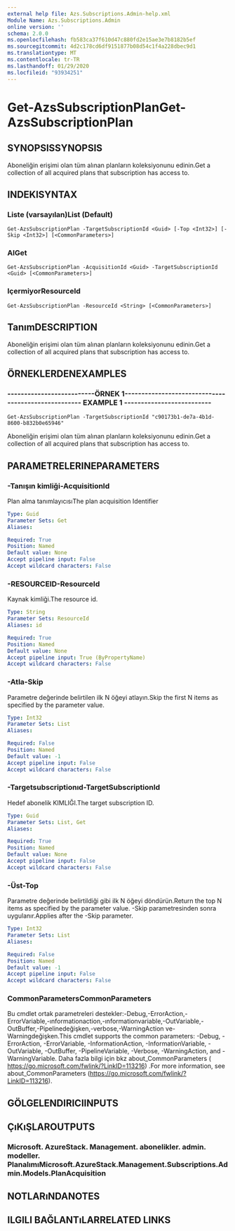 ```yaml
---
external help file: Azs.Subscriptions.Admin-help.xml
Module Name: Azs.Subscriptions.Admin
online version: ''
schema: 2.0.0
ms.openlocfilehash: fb583ca37f610d47c880fd2e15ae3e7b8182b5ef
ms.sourcegitcommit: 4d2c178cd6df9151877b08d54c1f4a228dbec9d1
ms.translationtype: MT
ms.contentlocale: tr-TR
ms.lasthandoff: 01/29/2020
ms.locfileid: "93934251"
---
```

# <span data-ttu-id="cbfa5-101">Get-AzsSubscriptionPlan</span><span class="sxs-lookup"><span data-stu-id="cbfa5-101">Get-AzsSubscriptionPlan</span></span>

## <span data-ttu-id="cbfa5-102">SYNOPSIS</span><span class="sxs-lookup"><span data-stu-id="cbfa5-102">SYNOPSIS</span></span>
<span data-ttu-id="cbfa5-103">Aboneliğin erişimi olan tüm alınan planların koleksiyonunu edinin.</span><span class="sxs-lookup"><span data-stu-id="cbfa5-103">Get a collection of all acquired plans that subscription has access to.</span></span>

## <span data-ttu-id="cbfa5-104">INDEKI</span><span class="sxs-lookup"><span data-stu-id="cbfa5-104">SYNTAX</span></span>

### <span data-ttu-id="cbfa5-105">Liste (varsayılan)</span><span class="sxs-lookup"><span data-stu-id="cbfa5-105">List (Default)</span></span>
```
Get-AzsSubscriptionPlan -TargetSubscriptionId <Guid> [-Top <Int32>] [-Skip <Int32>] [<CommonParameters>]
```

### <span data-ttu-id="cbfa5-106">Al</span><span class="sxs-lookup"><span data-stu-id="cbfa5-106">Get</span></span>
```
Get-AzsSubscriptionPlan -AcquisitionId <Guid> -TargetSubscriptionId <Guid> [<CommonParameters>]
```

### <span data-ttu-id="cbfa5-107">Içermiyor</span><span class="sxs-lookup"><span data-stu-id="cbfa5-107">ResourceId</span></span>
```
Get-AzsSubscriptionPlan -ResourceId <String> [<CommonParameters>]
```

## <span data-ttu-id="cbfa5-108">Tanım</span><span class="sxs-lookup"><span data-stu-id="cbfa5-108">DESCRIPTION</span></span>
<span data-ttu-id="cbfa5-109">Aboneliğin erişimi olan tüm alınan planların koleksiyonunu edinin.</span><span class="sxs-lookup"><span data-stu-id="cbfa5-109">Get a collection of all acquired plans that subscription has access to.</span></span>

## <span data-ttu-id="cbfa5-110">ÖRNEKLERDEN</span><span class="sxs-lookup"><span data-stu-id="cbfa5-110">EXAMPLES</span></span>

### <span data-ttu-id="cbfa5-111">--------------------------ÖRNEK 1--------------------------</span><span class="sxs-lookup"><span data-stu-id="cbfa5-111">-------------------------- EXAMPLE 1 --------------------------</span></span>
```
Get-AzsSubscriptionPlan -TargetSubscriptionId "c90173b1-de7a-4b1d-8600-b832b0e65946"
```

<span data-ttu-id="cbfa5-112">Aboneliğin erişimi olan tüm alınan planların koleksiyonunu edinin.</span><span class="sxs-lookup"><span data-stu-id="cbfa5-112">Get a collection of all acquired plans that subscription has access to.</span></span>

## <span data-ttu-id="cbfa5-113">PARAMETRELERINE</span><span class="sxs-lookup"><span data-stu-id="cbfa5-113">PARAMETERS</span></span>

### <span data-ttu-id="cbfa5-114">-Tanışın kimliği</span><span class="sxs-lookup"><span data-stu-id="cbfa5-114">-AcquisitionId</span></span>
<span data-ttu-id="cbfa5-115">Plan alma tanımlayıcısı</span><span class="sxs-lookup"><span data-stu-id="cbfa5-115">The plan acquisition Identifier</span></span>

```yaml
Type: Guid
Parameter Sets: Get
Aliases: 

Required: True
Position: Named
Default value: None
Accept pipeline input: False
Accept wildcard characters: False
```

### <span data-ttu-id="cbfa5-116">-RESOURCEID</span><span class="sxs-lookup"><span data-stu-id="cbfa5-116">-ResourceId</span></span>
<span data-ttu-id="cbfa5-117">Kaynak kimliği.</span><span class="sxs-lookup"><span data-stu-id="cbfa5-117">The resource id.</span></span>

```yaml
Type: String
Parameter Sets: ResourceId
Aliases: id

Required: True
Position: Named
Default value: None
Accept pipeline input: True (ByPropertyName)
Accept wildcard characters: False
```

### <span data-ttu-id="cbfa5-118">-Atla</span><span class="sxs-lookup"><span data-stu-id="cbfa5-118">-Skip</span></span>
<span data-ttu-id="cbfa5-119">Parametre değerinde belirtilen ilk N öğeyi atlayın.</span><span class="sxs-lookup"><span data-stu-id="cbfa5-119">Skip the first N items as specified by the parameter value.</span></span>

```yaml
Type: Int32
Parameter Sets: List
Aliases: 

Required: False
Position: Named
Default value: -1
Accept pipeline input: False
Accept wildcard characters: False
```

### <span data-ttu-id="cbfa5-120">-Targetsubscriptionıd</span><span class="sxs-lookup"><span data-stu-id="cbfa5-120">-TargetSubscriptionId</span></span>
<span data-ttu-id="cbfa5-121">Hedef abonelik KIMLIĞI.</span><span class="sxs-lookup"><span data-stu-id="cbfa5-121">The target subscription ID.</span></span>

```yaml
Type: Guid
Parameter Sets: List, Get
Aliases: 

Required: True
Position: Named
Default value: None
Accept pipeline input: False
Accept wildcard characters: False
```

### <span data-ttu-id="cbfa5-122">-Üst</span><span class="sxs-lookup"><span data-stu-id="cbfa5-122">-Top</span></span>
<span data-ttu-id="cbfa5-123">Parametre değerinde belirtildiği gibi ilk N öğeyi döndürün.</span><span class="sxs-lookup"><span data-stu-id="cbfa5-123">Return the top N items as specified by the parameter value.</span></span>
<span data-ttu-id="cbfa5-124">-Skip parametresinden sonra uygulanır.</span><span class="sxs-lookup"><span data-stu-id="cbfa5-124">Applies after the -Skip parameter.</span></span>

```yaml
Type: Int32
Parameter Sets: List
Aliases: 

Required: False
Position: Named
Default value: -1
Accept pipeline input: False
Accept wildcard characters: False
```

### <span data-ttu-id="cbfa5-125">CommonParameters</span><span class="sxs-lookup"><span data-stu-id="cbfa5-125">CommonParameters</span></span>
<span data-ttu-id="cbfa5-126">Bu cmdlet ortak parametreleri destekler:-Debug,-ErrorAction,-ErrorVariable,-ınformationaction,-ınformationvariable,-OutVariable,-OutBuffer,-Pipelinedeğişken,-verbose,-WarningAction ve-Warningdeğişken.</span><span class="sxs-lookup"><span data-stu-id="cbfa5-126">This cmdlet supports the common parameters: -Debug, -ErrorAction, -ErrorVariable, -InformationAction, -InformationVariable, -OutVariable, -OutBuffer, -PipelineVariable, -Verbose, -WarningAction, and -WarningVariable.</span></span> <span data-ttu-id="cbfa5-127">Daha fazla bilgi için bkz about_CommonParameters ( https://go.microsoft.com/fwlink/?LinkID=113216) .</span><span class="sxs-lookup"><span data-stu-id="cbfa5-127">For more information, see about_CommonParameters (https://go.microsoft.com/fwlink/?LinkID=113216).</span></span>

## <span data-ttu-id="cbfa5-128">GÖLGELENDIRICI</span><span class="sxs-lookup"><span data-stu-id="cbfa5-128">INPUTS</span></span>

## <span data-ttu-id="cbfa5-129">ÇıKıŞLAR</span><span class="sxs-lookup"><span data-stu-id="cbfa5-129">OUTPUTS</span></span>

### <span data-ttu-id="cbfa5-130">Microsoft. AzureStack. Management. abonelikler. admin. modeller. Planalımı</span><span class="sxs-lookup"><span data-stu-id="cbfa5-130">Microsoft.AzureStack.Management.Subscriptions.Admin.Models.PlanAcquisition</span></span>

## <span data-ttu-id="cbfa5-131">NOTLARıNDA</span><span class="sxs-lookup"><span data-stu-id="cbfa5-131">NOTES</span></span>

## <span data-ttu-id="cbfa5-132">ILGILI BAĞLANTıLAR</span><span class="sxs-lookup"><span data-stu-id="cbfa5-132">RELATED LINKS</span></span>

